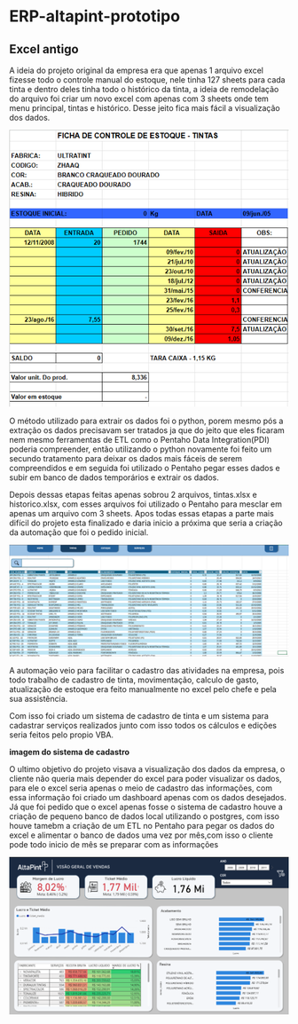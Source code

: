 # ERP-altapint-prototipo


<h2>Excel antigo</h2>
<p>
  A ideia do projeto original da empresa era que apenas 1 arquivo excel fizesse todo o controle manual do estoque, nele tinha 127 sheets para cada tinta e dentro deles tinha todo o histórico da tinta, a ideia de remodelação do arquivo foi criar um novo excel com apenas com 3 sheets onde tem menu principal, tintas e histórico. Desse jeito fica mais fácil a visualização dos dados.
</p>

![Excel Antigo](https://github.com/VictorEMF/ERP-altapint-prototipo/blob/main/02%20-%20ARQUIVOS/IMAGEN/EXCEL%20ANTIGO.png)

<p>
  O método utilizado para extrair os dados foi o python, porem mesmo pós a extração os dados precisavam ser tratados ja que do jeito que eles ficaram nem mesmo ferramentas de ETL como o Pentaho Data Integration(PDI) poderia compreender, então utilizando o python novamente foi feito um secundo tratamento para deixar os dados mais fáceis de serem compreendidos e em seguida foi utilizado o Pentaho pegar esses dados e subir em banco de dados temporários e extrair os dados. 
</p>


<p>
  Depois dessas etapas feitas apenas sobrou 2 arquivos, tintas.xlsx e historico.xlsx, com esses arquivos foi utilizado o Pentaho para mesclar em apenas um arquivo com 3 sheets. Apos todas essas etapas a parte mais difícil do projeto esta finalizado e daria inicio a próxima que seria a criação da automação que foi o pedido inicial.
</p>

![EXCEL_NOVO](https://github.com/VictorEMF/ERP-altapint-prototipo/blob/main/02%20-%20ARQUIVOS/IMAGEN/EXCEL%20NOVO.png)

<p>
  A automação veio para facilitar o cadastro das atividades na empresa, pois todo trabalho de cadastro de tinta, movimentação, calculo de gasto, atualização de estoque era feito manualmente no excel pelo chefe e pela sua assistência.
</p>
<p>
  Com isso foi criado um sistema de cadastro de tinta e um sistema para cadastrar serviços realizados junto com isso todos os cálculos e edições seria feitos pelo propio VBA.
</p>

<strong>
  imagem do sistema de cadastro
</strong>

<p>
  O ultimo objetivo do projeto visava a visualização dos dados da empresa, o cliente não queria mais depender do excel para poder visualizar os dados, para ele o excel seria apenas o meio de cadastro das informações, com essa informação foi criado um dashboard apenas com os dados desejados. Já que foi pedido que o excel apenas fosse o sistema de cadastro houve a criação de pequeno banco de dados local utilizando o postgres, com isso houve tamebm a criação de um ETL no Pentaho para pegar os dados do excel e alimentar o banco de dados uma vez por mês,com isso o cliente pode todo inicio de mês se preparar com as informações
</p>

![DASHBOARD](https://github.com/VictorEMF/ERP-altapint-prototipo/blob/main/04%20-%20POWER_BI/IMAGEM/DASHBOARD_VENDAS.png)
